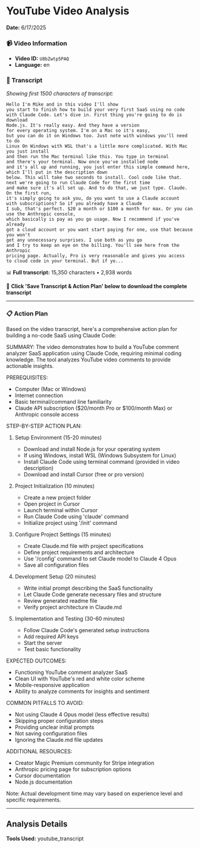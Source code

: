 # YouTube Video Analysis

**Date:** 6/17/2025

### 📹 Video Information
- **Video ID:** `U8bZwtp5PAQ`
- **Language:** en

### 📝 Transcript
*Showing first 1500 characters of transcript:*

```
Hello I'm Mike and in this video I'll show
you start to finish how to build your very first SaaS using no code
with Claude Code. Let's dive in. First thing you're going to do is download
Node.js. It's really easy. And they have a version
for every operating system. I'm on a Mac so it's easy,
but you can do it on Windows too. Just note with windows you'll need to do
Linux On Windows with WSL that's a little more complicated. With Mac you just install
and then run the Mac terminal like this. You type in terminal
and there's your terminal. Now once you've installed node
and it's all up and running, you just enter this simple command here, which I'll put in the description down
below. This will take two seconds to install. Cool code like that. next we're going to run Claude Code for the first time
and make sure it's all set up. And to do that, we just type. Claude. On the first run,
it's simply going to ask you, do you want to use a Claude account
with subscriptions? So if you already have a Claude
I sub, that's perfect. $20 a month or $100 a month for max. Or you can use the Anthropic console,
which basically is pay as you go usage. Now I recommend if you've already
got a cloud account or you want start paying for one, use that because you won't
get any unnecessary surprises. I use both as you go
and I try to keep an eye on the billing. You'll see here from the Anthropic
pricing page. Actually, Pro is very reasonable and gives you access
to cloud code in your terminal. But if yo...
```

📊 **Full transcript:** 15,350 characters • 2,938 words

💾 **Click 'Save Transcript & Action Plan' below to download the complete transcript**

---

### 📋 Action Plan

Based on the video transcript, here's a comprehensive action plan for building a no-code SaaS using Claude Code:

SUMMARY:
The video demonstrates how to build a YouTube comment analyzer SaaS application using Claude Code, requiring minimal coding knowledge. The tool analyzes YouTube video comments to provide actionable insights.

PREREQUISITES:
- Computer (Mac or Windows)
- Internet connection
- Basic terminal/command line familiarity
- Claude API subscription ($20/month Pro or $100/month Max) or Anthropic console access

STEP-BY-STEP ACTION PLAN:

1. Setup Environment (15-20 minutes)
   - Download and install Node.js for your operating system
   - If using Windows, install WSL (Windows Subsystem for Linux)
   - Install Claude Code using terminal command (provided in video description)
   - Download and install Cursor (free or pro version)

2. Project Initialization (10 minutes)
   - Create a new project folder
   - Open project in Cursor
   - Launch terminal within Cursor
   - Run Claude Code using 'claude' command
   - Initialize project using '/init' command

3. Configure Project Settings (15 minutes)
   - Create Claude.md file with project specifications
   - Define project requirements and architecture
   - Use '/config' command to set Claude model to Claude 4 Opus
   - Save all configuration files

4. Development Setup (20 minutes)
   - Write initial prompt describing the SaaS functionality
   - Let Claude Code generate necessary files and structure
   - Review generated readme file
   - Verify project architecture in Claude.md

5. Implementation and Testing (30-60 minutes)
   - Follow Claude Code's generated setup instructions
   - Add required API keys
   - Start the server
   - Test basic functionality

EXPECTED OUTCOMES:
- Functioning YouTube comment analyzer SaaS
- Clean UI with YouTube's red and white color scheme
- Mobile-responsive application
- Ability to analyze comments for insights and sentiment

COMMON PITFALLS TO AVOID:
- Not using Claude 4 Opus model (less effective results)
- Skipping proper configuration steps
- Providing unclear initial prompts
- Not saving configuration files
- Ignoring the Claude.md file updates

ADDITIONAL RESOURCES:
- Creator Magic Premium community for Stripe integration
- Anthropic pricing page for subscription options
- Cursor documentation
- Node.js documentation

Note: Actual development time may vary based on experience level and specific requirements.

---

## Analysis Details

**Tools Used:** youtube_transcript
